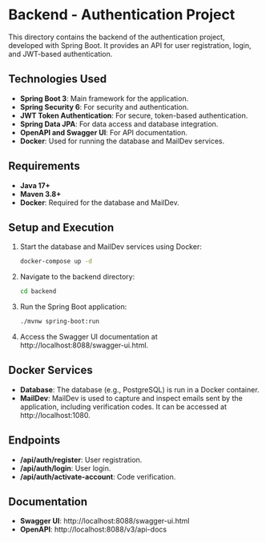 # Backend - Authentication Project

This directory contains the backend of the authentication project, developed with Spring Boot. It provides an API for user registration, login, and JWT-based authentication.

## Technologies Used

- **Spring Boot 3**: Main framework for the application.
- **Spring Security 6**: For security and authentication.
- **JWT Token Authentication**: For secure, token-based authentication.
- **Spring Data JPA**: For data access and database integration.
- **OpenAPI and Swagger UI**: For API documentation.
- **Docker**: Used for running the database and MailDev services.

## Requirements

- **Java 17+**
- **Maven 3.8+**
- **Docker**: Required for the database and MailDev.

## Setup and Execution

1. Start the database and MailDev services using Docker:
   ```bash
   docker-compose up -d
   
2. Navigate to the backend directory:
   ```bash
   cd backend

3. Run the Spring Boot application:
   ```bash
   ./mvnw spring-boot:run

4. Access the Swagger UI documentation at http://localhost:8088/swagger-ui.html.

## Docker Services

- **Database**: The database (e.g., PostgreSQL) is run in a Docker container.
- **MailDev**: MailDev is used to capture and inspect emails sent by the application, including verification codes. It can be accessed at http://localhost:1080.

## Endpoints
- **/api/auth/register**: User registration.
- **/api/auth/login**: User login.
- **/api/auth/activate-account**: Code verification.

## Documentation
- **Swagger UI**: http://localhost:8088/swagger-ui.html
- **OpenAPI**: http://localhost:8088/v3/api-docs
